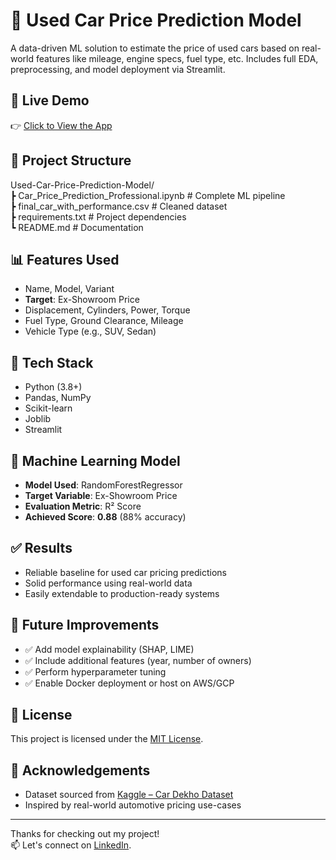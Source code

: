 # 🚗 Used Car Price Prediction Model

A data-driven ML solution to estimate the price of used cars based on real-world features like mileage, engine specs, fuel type, etc. Includes full EDA, preprocessing, and model deployment via Streamlit.

## 🚀 Live Demo  
👉 [Click to View the App](https://carwise-ai.streamlit.app/)

## 📁 Project Structure
Used-Car-Price-Prediction-Model/  
┣ Car_Price_Prediction_Professional.ipynb  # Complete ML pipeline  
┣ final_car_with_performance.csv           # Cleaned dataset  
┣ requirements.txt                         # Project dependencies  
┗ README.md                                # Documentation


## 📊 Features Used
- Name, Model, Variant  
- **Target**: Ex-Showroom Price  
- Displacement, Cylinders, Power, Torque  
- Fuel Type, Ground Clearance, Mileage  
- Vehicle Type (e.g., SUV, Sedan)

## 🔧 Tech Stack
- Python (3.8+)  
- Pandas, NumPy  
- Scikit-learn  
- Joblib  
- Streamlit

## 🤖 Machine Learning Model
- **Model Used**: RandomForestRegressor  
- **Target Variable**: Ex-Showroom Price  
- **Evaluation Metric**: R² Score  
- **Achieved Score**: **0.88** (88% accuracy)

## ✅ Results
- Reliable baseline for used car pricing predictions  
- Solid performance using real-world data  
- Easily extendable to production-ready systems

## 🔮 Future Improvements
- ✅ Add model explainability (SHAP, LIME)  
- ✅ Include additional features (year, number of owners)  
- ✅ Perform hyperparameter tuning  
- ✅ Enable Docker deployment or host on AWS/GCP

## 📄 License
This project is licensed under the [MIT License](./LICENSE).

## 🙏 Acknowledgements
- Dataset sourced from [Kaggle – Car Dekho Dataset](https://www.kaggle.com/)  
- Inspired by real-world automotive pricing use-cases  

---

Thanks for checking out my project!  
📫 Let's connect on [LinkedIn](https://www.linkedin.com/in/parthbhagwat/).
